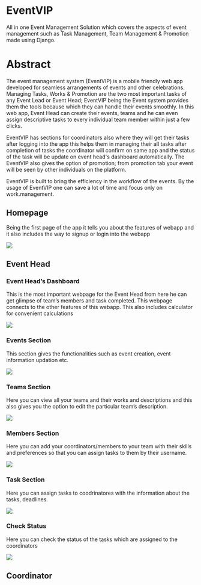 # EventVIP

All in one Event Management Solution which covers the aspects of event management such as Task Management, Team Management & Promotion made using Django.

# Abstract

The event management system (EventVIP) is a mobile friendly web app developed for seamless arrangements of events and other celebrations. Managing Tasks, Works & Promotion are the two most important tasks of any Event Lead or Event Head; EventVIP being the Event system provides them the tools because which they can handle their events smoothly. In this web app, Event Head can create their events, teams and he can even assign descriptive tasks to every individual team member within just a few clicks.

EventVIP has sections for coordinators also where they will get their tasks after logging into the app this helps them in managing their all tasks after completion of tasks the coordinator will confirm on same app and the status of the task will be update on event head's dashboard automatically. The EventVIP also gives the option of promotion; from promotion tab your event will be seen by other individuals on the platform.

EventVIP is built to bring the efficiency in the workflow of the events. By the usage of EventVIP one can save a lot of time and focus only on work.management.

## Homepage

Being the first page of the app it tells you about the features of webapp and it also includes the way to signup or login into the webapp

<img src="Project Screenshots/Home.png">

## Event Head

### Event Head’s Dashboard

This is the most important webpage for the Event Head from here he can get glimpse of team’s members and task completed. This webpage connects to the other features of this webapp. This also includes calculator for convenient calculations

<img src="Project Screenshots/Dashboard-Leader.jpg">

### Events Section

This section gives the functionalities such as event creation, event information updation etc.

<img src="Project Screenshots/Creating Events.jpg">

### Teams Section

Here you can view all your teams and their works and descriptions and this also gives you the option to edit the particular team’s description.

<img src="Project Screenshots/MyTeams.jpg">

### Members Section

Here you can add your coordinators/members to your team with their skills and preferences so that you can assign tasks to them by their username.

<img src="Project Screenshots/Members.jpg">

### Task Section

Here you can assign tasks to coodrinatores with the information about the tasks, deadlines.

<img src="Project Screenshots/Tasks.png">

### Check Status

Here you can check the status of the tasks which are assigned to the coordinators

<img src="Project Screenshots/CheckTasks.jpg">

## Coordinator
